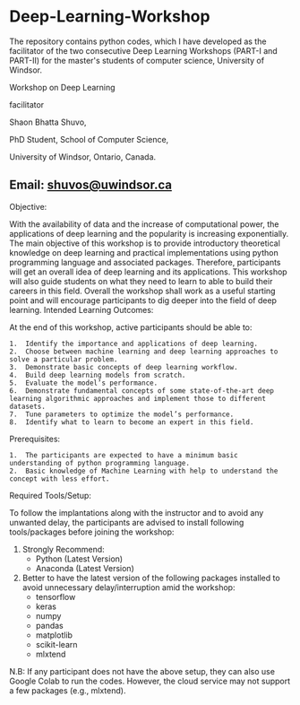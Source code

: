 # Deep-Learning-Workshop
The repository contains python codes, which I have developed as the facilitator of the two consecutive Deep Learning Workshops (PART-I and PART-II) for the master's students of computer science, University of Windsor.

Workshop on Deep Learning

facilitator 

Shaon Bhatta Shuvo,

PhD Student, School of Computer Science,

University of Windsor, Ontario, Canada.

Email: shuvos@uwindsor.ca
----------------------------------------------------------------------------------------------------
Objective:

With the availability of data and the increase of computational power, the applications of deep learning and the popularity is increasing exponentially. The main objective of this workshop is to provide introductory theoretical knowledge on deep learning and practical implementations using python programming language and associated packages. Therefore, participants will get an overall idea of deep learning and its applications. This workshop will also guide students on what they need to learn to able to build their careers in this field. Overall the workshop shall work as a useful starting point and will encourage participants to dig deeper into the field of deep learning.
Intended Learning Outcomes:

At the end of this workshop, active participants should be able to: 

	1.	Identify the importance and applications of deep learning. 
	2.	Choose between machine learning and deep learning approaches to solve a particular problem.
	3.	Demonstrate basic concepts of deep learning workflow. 
	4.	Build deep learning models from scratch. 
	5.	Evaluate the model’s performance. 
	6.	Demonstrate fundamental concepts of some state-of-the-art deep learning algorithmic approaches and implement those to different datasets. 
	7.	Tune parameters to optimize the model’s performance. 
	8.	Identify what to learn to become an expert in this field. 
 

Prerequisites:

	1.	The participants are expected to have a minimum basic understanding of python programming language. 
	2.	Basic knowledge of Machine Learning with help to understand the concept with less effort.  

Required Tools/Setup:

To follow the implantations along with the instructor and to avoid any unwanted delay, the participants are advised to install following tools/packages before joining the workshop:

1.	Strongly Recommend: 
	-	Python (Latest Version)
	-	Anaconda (Latest Version)  
2.	Better to have the latest version of the following packages installed to avoid unnecessary delay/interruption amid the workshop: 
	-	tensorflow
	-	keras	
	-	numpy
	-	pandas
	-	matplotlib
	-	scikit-learn
	-	mlxtend

N.B: If any participant does not have the above setup, they can also use Google Colab to run the codes. However, the cloud service may not support a few packages (e.g., mlxtend).

